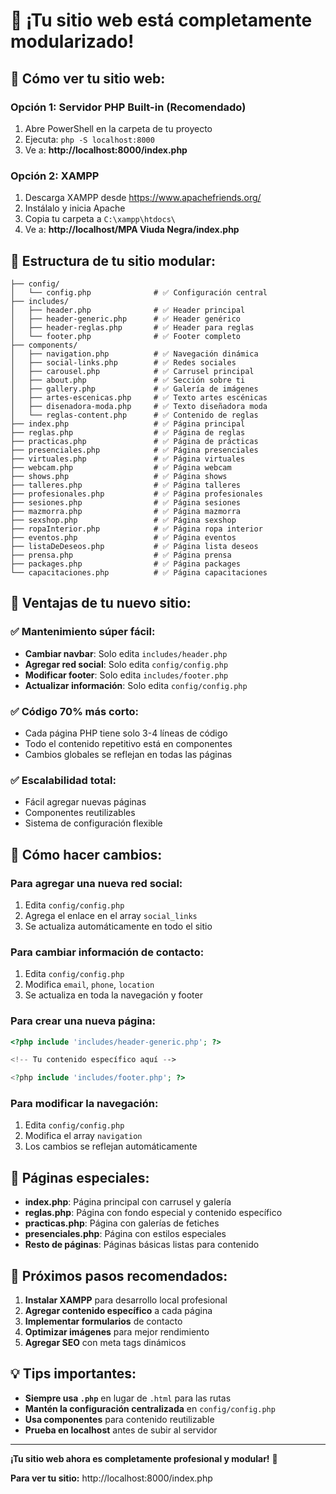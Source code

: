 # 🎉 ¡Tu sitio web está completamente modularizado!

## 🚀 **Cómo ver tu sitio web:**

### **Opción 1: Servidor PHP Built-in (Recomendado)**
1. Abre PowerShell en la carpeta de tu proyecto
2. Ejecuta: `php -S localhost:8000`
3. Ve a: **http://localhost:8000/index.php**

### **Opción 2: XAMPP**
1. Descarga XAMPP desde https://www.apachefriends.org/
2. Instálalo y inicia Apache
3. Copia tu carpeta a `C:\xampp\htdocs\`
4. Ve a: **http://localhost/MPA Viuda Negra/index.php**

## 📁 **Estructura de tu sitio modular:**

```
├── config/
│   └── config.php              # ✅ Configuración central
├── includes/
│   ├── header.php              # ✅ Header principal
│   ├── header-generic.php      # ✅ Header genérico
│   ├── header-reglas.php       # ✅ Header para reglas
│   └── footer.php              # ✅ Footer completo
├── components/
│   ├── navigation.php          # ✅ Navegación dinámica
│   ├── social-links.php        # ✅ Redes sociales
│   ├── carousel.php            # ✅ Carrusel principal
│   ├── about.php               # ✅ Sección sobre ti
│   ├── gallery.php             # ✅ Galería de imágenes
│   ├── artes-escenicas.php     # ✅ Texto artes escénicas
│   ├── disenadora-moda.php     # ✅ Texto diseñadora moda
│   └── reglas-content.php      # ✅ Contenido de reglas
├── index.php                   # ✅ Página principal
├── reglas.php                  # ✅ Página de reglas
├── practicas.php               # ✅ Página de prácticas
├── presenciales.php            # ✅ Página presenciales
├── virtuales.php               # ✅ Página virtuales
├── webcam.php                  # ✅ Página webcam
├── shows.php                   # ✅ Página shows
├── talleres.php                # ✅ Página talleres
├── profesionales.php           # ✅ Página profesionales
├── sesiones.php                # ✅ Página sesiones
├── mazmorra.php                # ✅ Página mazmorra
├── sexshop.php                 # ✅ Página sexshop
├── ropaInterior.php            # ✅ Página ropa interior
├── eventos.php                 # ✅ Página eventos
├── listaDeDeseos.php           # ✅ Página lista deseos
├── prensa.php                  # ✅ Página prensa
├── packages.php                # ✅ Página packages
└── capacitaciones.php          # ✅ Página capacitaciones
```

## 🎯 **Ventajas de tu nuevo sitio:**

### ✅ **Mantenimiento súper fácil:**
- **Cambiar navbar**: Solo edita `includes/header.php`
- **Agregar red social**: Solo edita `config/config.php`
- **Modificar footer**: Solo edita `includes/footer.php`
- **Actualizar información**: Solo edita `config/config.php`

### ✅ **Código 70% más corto:**
- Cada página PHP tiene solo 3-4 líneas de código
- Todo el contenido repetitivo está en componentes
- Cambios globales se reflejan en todas las páginas

### ✅ **Escalabilidad total:**
- Fácil agregar nuevas páginas
- Componentes reutilizables
- Sistema de configuración flexible

## 🔧 **Cómo hacer cambios:**

### **Para agregar una nueva red social:**
1. Edita `config/config.php`
2. Agrega el enlace en el array `social_links`
3. Se actualiza automáticamente en todo el sitio

### **Para cambiar información de contacto:**
1. Edita `config/config.php`
2. Modifica `email`, `phone`, `location`
3. Se actualiza en toda la navegación y footer

### **Para crear una nueva página:**
```php
<?php include 'includes/header-generic.php'; ?>

<!-- Tu contenido específico aquí -->

<?php include 'includes/footer.php'; ?>
```

### **Para modificar la navegación:**
1. Edita `config/config.php`
2. Modifica el array `navigation`
3. Los cambios se reflejan automáticamente

## 🎨 **Páginas especiales:**

- **index.php**: Página principal con carrusel y galería
- **reglas.php**: Página con fondo especial y contenido específico
- **practicas.php**: Página con galerías de fetiches
- **presenciales.php**: Página con estilos especiales
- **Resto de páginas**: Páginas básicas listas para contenido

## 🚀 **Próximos pasos recomendados:**

1. **Instalar XAMPP** para desarrollo local profesional
2. **Agregar contenido específico** a cada página
3. **Implementar formularios** de contacto
4. **Optimizar imágenes** para mejor rendimiento
5. **Agregar SEO** con meta tags dinámicos

## 💡 **Tips importantes:**

- **Siempre usa `.php`** en lugar de `.html` para las rutas
- **Mantén la configuración centralizada** en `config/config.php`
- **Usa componentes** para contenido reutilizable
- **Prueba en localhost** antes de subir al servidor

---

**¡Tu sitio web ahora es completamente profesional y modular!** 🎉

**Para ver tu sitio:** http://localhost:8000/index.php
